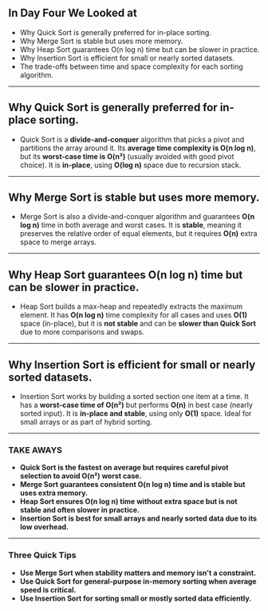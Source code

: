 ## In Day Four We Looked at

- Why Quick Sort is generally preferred for in-place sorting.
- Why Merge Sort is stable but uses more memory.
- Why Heap Sort guarantees O(n log n) time but can be slower in practice.
- Why Insertion Sort is efficient for small or nearly sorted datasets.
- The trade-offs between time and space complexity for each sorting algorithm.

---

## Why Quick Sort is generally preferred for in-place sorting.
* Quick Sort is a **divide-and-conquer** algorithm that picks a pivot and partitions the array around it. Its **average time complexity is O(n log n)**, but its **worst-case time is O(n²)** (usually avoided with good pivot choice). It is **in-place**, using **O(log n)** space due to recursion stack.

---

## Why Merge Sort is stable but uses more memory.
* Merge Sort is also a divide-and-conquer algorithm and guarantees **O(n log n)** time in both average and worst cases. It is **stable**, meaning it preserves the relative order of equal elements, but it requires **O(n)** extra space to merge arrays.

---

## Why Heap Sort guarantees O(n log n) time but can be slower in practice.
* Heap Sort builds a max-heap and repeatedly extracts the maximum element. It has **O(n log n)** time complexity for all cases and uses **O(1)** space (in-place), but it is **not stable** and can be **slower than Quick Sort** due to more comparisons and swaps.

---

## Why Insertion Sort is efficient for small or nearly sorted datasets.
* Insertion Sort works by building a sorted section one item at a time. It has a **worst-case time of O(n²)** but performs **O(n)** in best case (nearly sorted input). It is **in-place and stable**, using only **O(1)** space. Ideal for small arrays or as part of hybrid sorting.

---

### TAKE AWAYS

- **Quick Sort is the fastest on average but requires careful pivot selection to avoid O(n²) worst case.**
- **Merge Sort guarantees consistent O(n log n) time and is stable but uses extra memory.**
- **Heap Sort ensures O(n log n) time without extra space but is not stable and often slower in practice.**
- **Insertion Sort is best for small arrays and nearly sorted data due to its low overhead.**

---

### Three Quick Tips

- **Use Merge Sort when stability matters and memory isn't a constraint.**
- **Use Quick Sort for general-purpose in-memory sorting when average speed is critical.**
- **Use Insertion Sort for sorting small or mostly sorted data efficiently.**
